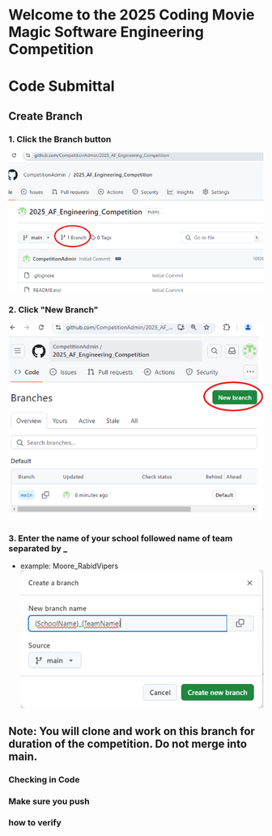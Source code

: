 # Welcome to the 2025 Coding Movie Magic Software Engineering Competition

# Code Submittal
## Create Branch
### 1. Click the Branch button
![Make Branch](images/GitComp_Branch.png?raw=true "Make Branch")
### 2. Click "New Branch"
![Make Branch](images/GitComp_Branch_2.png?raw=true "Make Branch")
### 3. Enter the name of your school followed name of team separated by _
- example: Moore_RabidVipers
![Make Branch](images/GitComp_Branch_3.png?raw=true "Make Branch")

## Note: You will clone and work on this branch for duration of the competition.  Do not merge into main. 
### Checking in Code
### Make sure you push
### how to verify


